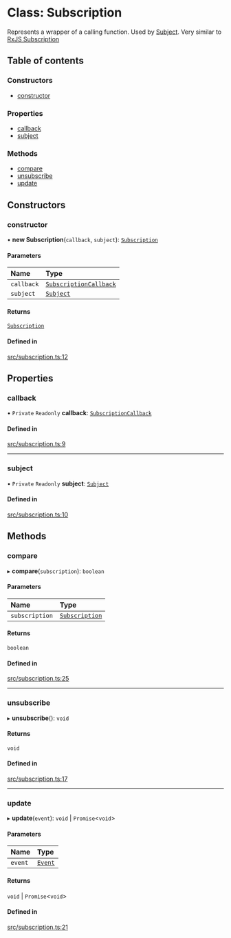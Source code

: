 # Class: Subscription

Represents a wrapper of a calling function. Used by [Subject](Subject.md).
Very similar to [RxJS Subscription](https://rxjs.dev/guide/subscription)

## Table of contents

### Constructors

- [constructor](Subscription.md#constructor)

### Properties

- [callback](Subscription.md#callback)
- [subject](Subscription.md#subject)

### Methods

- [compare](Subscription.md#compare)
- [unsubscribe](Subscription.md#unsubscribe)
- [update](Subscription.md#update)

## Constructors

### constructor

• **new Subscription**(`callback`, `subject`): [`Subscription`](Subscription.md)

#### Parameters

| Name | Type |
| :------ | :------ |
| `callback` | [`SubscriptionCallback`](../overview.md#subscriptioncallback) |
| `subject` | [`Subject`](Subject.md) |

#### Returns

[`Subscription`](Subscription.md)

#### Defined in

[src/subscription.ts:12](https://github.com/GeorgeHulpoi/payload-dependencies-graph/blob/bf25d07/src/subscription.ts#L12)

## Properties

### callback

• `Private` `Readonly` **callback**: [`SubscriptionCallback`](../overview.md#subscriptioncallback)

#### Defined in

[src/subscription.ts:9](https://github.com/GeorgeHulpoi/payload-dependencies-graph/blob/bf25d07/src/subscription.ts#L9)

___

### subject

• `Private` `Readonly` **subject**: [`Subject`](Subject.md)

#### Defined in

[src/subscription.ts:10](https://github.com/GeorgeHulpoi/payload-dependencies-graph/blob/bf25d07/src/subscription.ts#L10)

## Methods

### compare

▸ **compare**(`subscription`): `boolean`

#### Parameters

| Name | Type |
| :------ | :------ |
| `subscription` | [`Subscription`](Subscription.md) |

#### Returns

`boolean`

#### Defined in

[src/subscription.ts:25](https://github.com/GeorgeHulpoi/payload-dependencies-graph/blob/bf25d07/src/subscription.ts#L25)

___

### unsubscribe

▸ **unsubscribe**(): `void`

#### Returns

`void`

#### Defined in

[src/subscription.ts:17](https://github.com/GeorgeHulpoi/payload-dependencies-graph/blob/bf25d07/src/subscription.ts#L17)

___

### update

▸ **update**(`event`): `void` \| `Promise`\<`void`\>

#### Parameters

| Name | Type |
| :------ | :------ |
| `event` | [`Event`](../overview.md#event) |

#### Returns

`void` \| `Promise`\<`void`\>

#### Defined in

[src/subscription.ts:21](https://github.com/GeorgeHulpoi/payload-dependencies-graph/blob/bf25d07/src/subscription.ts#L21)
